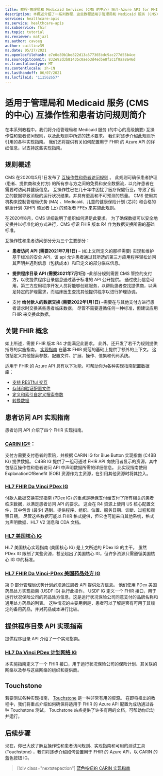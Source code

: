 ```yaml
---
title: 教程-管理局和 Medicaid Services (CMS 的中心) 简介-Azure API for FHIR
description: 本概述介绍了一系列教程，这些教程适用于管理局和 Medicaid 服务 (CMS) 互操作性和患者访问规则的中心。
services: healthcare-apis
ms.service: healthcare-apis
ms.subservice: fhir
ms.topic: tutorial
ms.reviewer: matjazl
ms.author: cavoeg
author: caitlinv39
ms.date: 05/27/2021
ms.openlocfilehash: e7e0e89b1be822d13a577365bdc9ac277d55b4ce
ms.sourcegitcommit: 832e92d3b81435c0aeb3d4edbe8f2c1f0aa8a46d
ms.translationtype: MT
ms.contentlocale: zh-CN
ms.lasthandoff: 06/07/2021
ms.locfileid: "111562657"
---
```

# <a name="centers-for-medicare-and-medicaid-services-cms-interoperability-and-patient-access-rule-introduction"></a>适用于管理局和 Medicaid 服务 (CMS 的中心) 互操作性和患者访问规则简介

在本系列教程中，我们将介绍管理局和 Medicaid 服务 (的中心的高级摘要) 互操作性和患者访问规则，以及此规则中所述的技术要求。 我们将逐步介绍此规则所引用的各种实现指南。 我们还将提供有关如何配置用于 FHIR 的 Azure API 的详细信息，以支持这些实现指南。


## <a name="rule-overview"></a>规则概述

CMS 在2020年5月1日发布了 [互操作性和患者访问规则](https://www.cms.gov/Regulations-and-Guidance/Guidance/Interoperability/index) 。 此规则可确保患者护理 (患者、提供商和支付方) 的所有参与方之间的免费和安全数据流，以允许患者在需要时访问其健康信息。 互操作性已在几十年中困扰了医疗保健行业，导致了孤立的数据导致消极的运行状况结果，并具有更高和不可预测的质量。 CMS 使用其机构来控制管理局优势 (MA) 、Medicaid、儿童的健康保险计划 (芯片) 和合格的健康计划 (QHP) 颁发者 (上) 的颁发者 FFEs 来实施此规则。 

在2020年8月，CMS 详细说明了组织如何满足此要求。 为了确保数据可以安全地交换并以标准化的方式进行，CMS 标识 FHIR 版本 R4 作为数据交换所需的基础标准。 

互操作性和患者访问部分分为三个主要部分：

* **患者访问 API (需要2021年7月1日)** – (如上文所定义的那样需要) 实现和维护基于标准的安全 API，该 api 允许患者通过其所选的第三方应用程序轻松访问其声明并遇到信息（包括成本）和已定义的部分临床信息。  

* **提供程序目录 API (需要2021年7月1日)** –此部分规则需要 CMS 管控的支付方，以使提供程序目录信息通过基于标准的 API 公开提供。 通过使此信息可用，第三方应用程序开发人员将能够创建服务，以帮助患者查找提供商，以满足特定的护理需求，而临床医生查找其他提供程序以进行护理协调。  

* 支付 **给付款人的数据交换 (需要2022年1月1日)** –需要在与其他支付方进行患者请求时交换某些患者临床数据。 尽管不需要遵循任何一种标准，但建议应用 FHIR 来交换此数据。 

## <a name="key-fhir-concepts"></a>关键 FHIR 概念

如上所述，需要 FHIR 版本 R4 才能满足此要求。 此外，还开发了若干为规则提供指导的实施指南。 [实现指南](https://www.hl7.org/fhir/implementationguide.html) 在基本 FHIR 规范的基础上提供了额外的上下文。 这包括定义其他搜索参数、配置文件、扩展、操作、值集和代码系统。

适用于 FHIR 的 Azure API 具有以下功能，可帮助你为各种实现指南配置数据库：

* [支持 RESTful 交互](fhir-features-supported.md)
*  [存储和验证配置文件](validation-against-profiles.md)
*  [定义和索引自定义搜索参数](how-to-do-custom-search.md)
*  [转换数据](convert-data.md)

## <a name="patient-access-api-implementation-guides"></a>患者访问 API 实现指南

患者访问 API 介绍了四个 FHIR 实现指南。

### <a name="carin-ig-for-blue-button"></a>[CARIN IG®](http://hl7.org/fhir/us/carin-bb/STU1/index.html)：

支付方需要支付患者的索赔，并根据 CARIN IG for Blue Button 实现指南 (C4BB IG) 提供数据。 C4BB IG 提供了一组可通过 FHIR API 向使用者显示的资源，其中包括互操作性和患者访问 API 中声明数据所需的详细信息。 此实现指南使用 ExplanationOfBenefit (EOB) 资源作为主资源，在引用其他资源时将其拉入。

### <a name="hl7-fhir-da-vinci-pdex-ig"></a>[HL7 FHIR Da Vinci PDex IG](http://hl7.org/fhir/us/davinci-pdex/STU1/index.html)

付款人数据交换实现指南 (PDex IG) 的重点是确保支付给支付了所有相关的患者临床数据，以满足患者访问 API 的要求。 这会在 R4 资源上使用 US 核心配置文件，其中包含 (最少) 遇到、提供程序、组织、位置、服务日期、诊断、过程和观察日期。 尽管这些数据可能以 FHIR 格式提供，但它也可能来自其他系统，格式为声明数据、HL7 V2 消息和 CDA 文档。

### <a name="hl7-us-core-ig"></a>[HL7 美国核心 IG](https://www.hl7.org/fhir/us/core/toc.html)

HL7 美国核心实现指南 (美国核心 IG) 是上文所述的 PDex IG 的主干。 虽然 PDex IG 限制了某些资源，甚至超出了美国核心 IG，但许多资源只需遵循美国核心 IG 中的标准。

### <a name="hl7-fhir-da-vinci---pdex-us-drug-formulary-ig"></a>[HL7 FHIR Da Vinci-PDex 美国药品处方 IG](http://hl7.org/fhir/us/Davinci-drug-formulary/index.html)

第 D 部分管理局优势计划必须通过患者 API 提供处方信息。 他们使用 PDex 美国药品处方实现指南 (USDF IG) 执行此操作。 USDF IG 定义一个 FHIR 接口，用于运行状况保险公司的药品处方信息，这是运行状况保险公司同意支付的品牌名称和通用处方药品的列表。 这种情况的主要用例是，患者可以了解是否有可用于其规定的备用药品，并对药品成本进行比较。

## <a name="provider-directory-api-implementation-guide"></a>提供程序目录 API 实现指南

提供程序目录 API 介绍了一个实现指南。

### <a name="hl7-da-vinci-pdex-plan-network-ig"></a>[HL7 Da Vinci PDex 计划网络 IG](http://build.fhir.org/ig/HL7/davinci-pdex-plan-net/)

本实施指南定义了一个 FHIR 接口，用于运行状况保险公司的保险计划、其关联的网络以及参与这些网络的组织和提供商。

## <a name="touchstone"></a>Touchstone

若要测试各种实现指南， [Touchstone](https://touchstone.aegis.net/touchstone/) 是一种非常有用的资源。 在即将推出的教程中，我们将重点介绍如何确保将适用于 FHIR 的 Azure API 配置为成功通过各种 Touchstone 测试。 Touchstone 站点提供了许多有用的文档，可帮助你启动并运行。

## <a name="next-steps"></a>后续步骤

现在，你已大致了解互操作性和患者访问规则、实现指南和可用的测试工具 (Touchstone) ，我们将逐步介绍如何设置用于 FHIR 的 Azure API，以 CARIN 的蓝色按钮 IG。 

>[!div class="nextstepaction"]
>[蓝色按钮的 CARIN 实现指南](https://build.fhir.org/ig/HL7/carin-bb/index.html)  